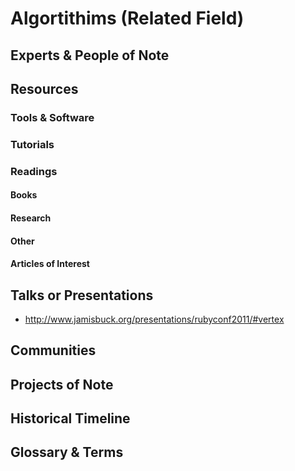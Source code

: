 # Algortithims (Related Field)

## Experts & People of Note

## Resources

### Tools & Software

### Tutorials

### Readings

#### Books

#### Research

#### Other

#### Articles of Interest

## Talks or Presentations
- http://www.jamisbuck.org/presentations/rubyconf2011/#vertex

## Communities

## Projects of Note

## Historical Timeline

## Glossary & Terms